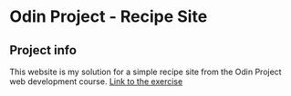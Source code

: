 # Odin Project - Recipe Site

## Project info

This website is my solution for a simple recipe site from the Odin Project web development course. [Link to the exercise](https://www.theodinproject.com/lessons/foundations-recipes)